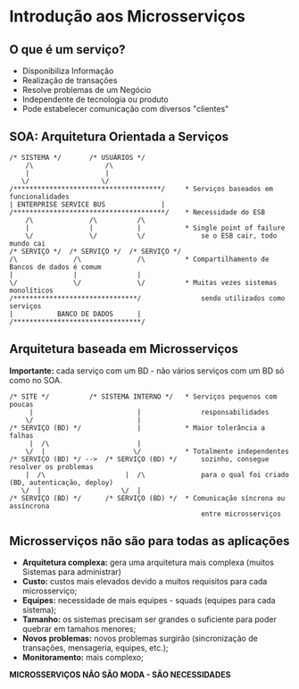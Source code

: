 # Introdução aos Microsserviços

## O que é um serviço?

* Disponibiliza Informação
* Realização de transações
* Resolve problemas de um Negócio
* Independente de tecnologia ou produto
* Pode estabelecer comunicação com diversos "clientes"

## SOA: Arquitetura Orientada a Serviços

    /* SISTEMA */       /* USUÁRIOS */
        /\                  /\
        |                   |
       \/                  \/
    /*************************************/     * Serviços baseados em funcionalidades
    | ENTERPRISE SERVICE BUS              |
    /**************************************/    * Necessidade do ESB
        /\              /\          /\          
        |               |           |           * Single point of failure
        \/              \/          \/              se o ESB cair, todo mundo cai
    /* SERVIÇO */  /* SERVIÇO */  /* SERVIÇO */
    /\              /\              /\          * Compartilhamento de Bancos de dados é comum
    |               |               |               
    \/              \/              \/          * Muitas vezes sistemas monolíticos
    /*******************************/               sendo utilizados como serviços
    |           BANCO DE DADOS      |
    /********************************/

## Arquitetura baseada em Microsserviços

**Importante:** cada serviço com um BD -  não vários serviços com um BD só como
no SOA.

    /* SITE */          /* SISTEMA INTERNO */   * Serviços pequenos com poucas
         |                          |               responsabilidades
        \/                          |
    /* SERVIÇO (BD) */              |           * Maior tolerância a falhas
         |  /\                      |
        \/  |                      \/           * Totalmente independentes
    /* SERVIÇO (BD) */ -->  /* SERVIÇO (BD) */      sozinho, consegue resolver os problemas
        |  /\                    |  /\              para o qual foi criado (BD, autenticação, deploy)
       \/  |                    \/  |
    /* SERVIÇO (BD) */      /* SERVIÇO (BD) */  * Comunicação síncrona ou assíncrona
                                                    entre microsserviços

## Microsserviços não são para todas as aplicações

* **Arquitetura complexa:** gera uma arquitetura mais complexa (muitos Sistemas
para administrar)
* **Custo:** custos mais elevados devido a muitos requisitos para cada microsserviço;
* **Equipes:** necessidade de mais equipes - squads (equipes para cada sistema);
* **Tamanho:** os sistemas precisam ser grandes o suficiente para poder quebrar
em tamahos menores;
* **Novos problemas:** novos problemas surgirão (sincronização de transações,
mensageria, equipes, etc.);
* **Monitoramento:** mais complexo;

**MICROSSERVIÇOS NÃO SÃO MODA - SÃO NECESSIDADES**

